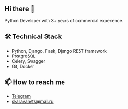 ## Hi there 👋
Python Developer with 3+ years of commercial experience.
<!--
**sergey-karavanets/sergey-karavanets** is a ✨ _special_ ✨ repository because its `README.md` (this file) appears on your GitHub profile.

Here are some ideas to get you started:
-->
## 🛠 Technical Stack
*  Python, Django, Flask, Django REST framework
*  PostgreSQL
*  Celery, Swagger
*  Git, Docker
<!--
- 🔭 I’m currently working on ...
- 🌱 I’m currently learning ...
- 👯 I’m looking to collaborate on ...
- 🤔 I’m looking for help with ...
- 💬 Ask me about ...
- 📫 How to reach me: ...
- 😄 Pronouns: ...
- ⚡ Fun fact: ...
-->
## 📫 How to reach me
* [Telegram](https://t.me/karavanets)
* <a href='mailto:skaravanets@mail.ru'>skaravanets@mail.ru</a>
